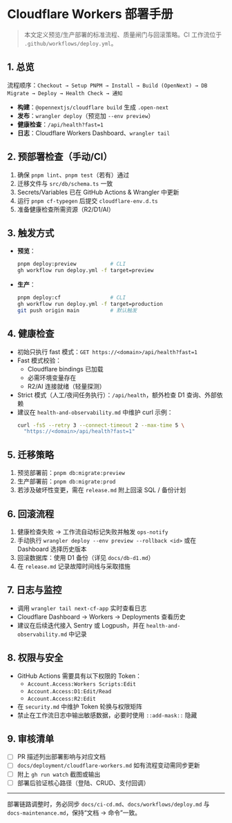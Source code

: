 # Cloudflare Workers 部署手册

> 本文定义预览/生产部署的标准流程、质量闸门与回滚策略。CI 工作流位于 `.github/workflows/deploy.yml`。

## 1. 总览
流程顺序：`Checkout → Setup PNPM → Install → Build (OpenNext) → DB Migrate → Deploy → Health Check → 通知`

- **构建**：`@opennextjs/cloudflare build` 生成 `.open-next`
- **发布**：`wrangler deploy`（预览加 `--env preview`）
- **健康检查**：`/api/health?fast=1`
- **日志**：Cloudflare Workers Dashboard、`wrangler tail`

## 2. 预部署检查（手动/CI）
1. 确保 `pnpm lint`、`pnpm test`（若有）通过
2. 迁移文件与 `src/db/schema.ts` 一致
3. Secrets/Variables 已在 GitHub Actions & Wrangler 中更新
4. 运行 `pnpm cf-typegen` 后提交 `cloudflare-env.d.ts`
5. 准备健康检查所需资源（R2/D1/AI）

## 3. 触发方式
- **预览**：
  ```bash
  pnpm deploy:preview           # CLI
  gh workflow run deploy.yml -f target=preview
  ```
- **生产**：
  ```bash
  pnpm deploy:cf                # CLI
  gh workflow run deploy.yml -f target=production
  git push origin main          # 默认触发
  ```

## 4. 健康检查
- 初始只执行 fast 模式：`GET https://<domain>/api/health?fast=1`
- Fast 模式校验：
  - Cloudflare bindings 已加载
  - 必需环境变量存在
  - R2/AI 连接就绪（轻量探测）
- Strict 模式（人工/夜间任务执行）：`/api/health`，额外检查 D1 查询、外部依赖
- 建议在 `health-and-observability.md` 中维护 curl 示例：
  ```bash
  curl -fsS --retry 3 --connect-timeout 2 --max-time 5 \
    "https://<domain>/api/health?fast=1"
  ```

## 5. 迁移策略
1. 预览部署前：`pnpm db:migrate:preview`
2. 生产部署前：`pnpm db:migrate:prod`
3. 若涉及破坏性变更，需在 `release.md` 附上回滚 SQL / 备份计划

## 6. 回滚流程
1. 健康检查失败 → 工作流自动标记失败并触发 `ops-notify`
2. 手动执行 `wrangler deploy --env preview --rollback <id>` 或在 Dashboard 选择历史版本
3. 回滚数据库：使用 D1 备份（详见 `docs/db-d1.md`）
4. 在 `release.md` 记录故障时间线与采取措施

## 7. 日志与监控
- 调用 `wrangler tail next-cf-app` 实时查看日志
- Cloudflare Dashboard → Workers → Deployments 查看历史
- 建议在后续迭代接入 Sentry 或 Logpush，并在 `health-and-observability.md` 中记录

## 8. 权限与安全
- GitHub Actions 需要具有以下权限的 Token：
  - `Account.Access:Workers Scripts:Edit`
  - `Account.Access:D1:Edit/Read`
  - `Account.Access:R2:Edit`
- 在 `security.md` 中维护 Token 轮换与权限矩阵
- 禁止在工作流日志中输出敏感数据，必要时使用 `::add-mask::` 隐藏

## 9. 审核清单
- [ ] PR 描述列出部署影响与对应文档
- [ ] `docs/deployment/cloudflare-workers.md` 如有流程变动需同步更新
- [ ] 附上 `gh run watch` 截图或输出
- [ ] 部署后验证核心路径（登陆、CRUD、支付回调）

---

部署链路调整时，务必同步 `docs/ci-cd.md`、`docs/workflows/deploy.md` 与 `docs-maintenance.md`，保持“文档 → 命令”一致。
